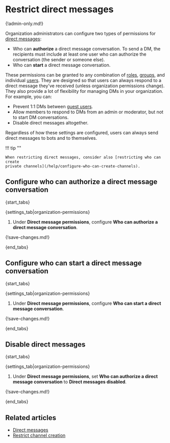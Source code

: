 # Restrict direct messages

{!admin-only.md!}

Organization administrators can configure two types of permissions for [direct
messages](/help/direct-messages):

- Who can **authorize** a direct message conversation. To send a DM, the recipients
  must include at least one user who can authorize the conversation (the sender
  or someone else).
- Who can **start** a direct message conversation.

These permissions can be granted to any combination of
[roles](/help/user-roles), [groups](/help/user-groups), and individual
[users](/help/introduction-to-users). They are designed so that users can always
respond to a direct message they've received (unless organization permissions
change). They also provide a lot of flexibility for managing DMs in your
organization. For example, you can:

- Prevent 1:1 DMs between [guest users](/help/guest-users).
- Allow members to respond to DMs from an admin or moderator, but not to start
  DM conversations.
- Disable direct messages altogether.

Regardless of how these settings are configured, users can always send direct messages
to bots and to themselves.

!!! tip ""

    When restricting direct messages, consider also [restricting who can create
    private channels](/help/configure-who-can-create-channels).

## Configure who can authorize a direct message conversation

{start_tabs}

{settings_tab|organization-permissions}

1. Under **Direct message permissions**, configure **Who can authorize a direct
   message conversation**.

{!save-changes.md!}

{end_tabs}

## Configure who can start a direct message conversation

{start_tabs}

{settings_tab|organization-permissions}

1. Under **Direct message permissions**, configure **Who can start a direct
   message conversation**.

{!save-changes.md!}

{end_tabs}

## Disable direct messages

{start_tabs}

{settings_tab|organization-permissions}

1. Under **Direct message permissions**, set **Who can authorize a direct
   message conversation** to **Direct messages disabled**.

{!save-changes.md!}

{end_tabs}

## Related articles

* [Direct messages](/help/direct-messages)
* [Restrict channel creation](/help/configure-who-can-create-channels)
